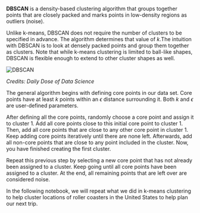 **DBSCAN** is a density-based clustering algorithm that groups together points that are closely packed and marks points in low-density regions as outliers (noise). 

Unlike k-means, DBSCAN does not require the number of clusters to be specified in advance. The algorithm determines that value of $k$.The intuition with DBSCAN is to look at densely packed points and group them together as clusters. Note that while k-means clustering is limited to ball-like shapes, DBSCAN is flexible enough to extend to other cluster shapes as well.

![DBSCAN](https://substackcdn.com/image/fetch/f_auto,q_auto:good,fl_progressive:steep/https%3A%2F%2Fsubstack-post-media.s3.amazonaws.com%2Fpublic%2Fimages%2F071b3ee2-5df1-4900-8539-a55d2ee18d8e_3221x2180.png)

*Credits: Daily Dose of Data Science*

The general algorithm begins with defining core points in our data set. Core points have at least $k$ points within an $\epsilon$ distance surrounding it. Both $k$ and $\epsilon$ are user-defined parameters. 

After defining all the core points, randomly choose a core point and assign it to cluster 1. Add all core points close to this initial core point to cluster 1. Then, add all core points that are close to any other core point in cluster 1. Keep adding core points iteratively until there are none left. Afterwards, add all non-core points that are close to any point included in the cluster. Now, you have finished creating the first cluster.

Repeat this previous step by selecting a new core point that has not already been assigned to a cluster. Keep going until all core points have been assigned to a cluster. At the end, all remaining points that are left over are considered noise.

In the following notebook, we will repeat what we did in k-means clustering to help cluster locations of roller coasters in the United States to help plan our next trip.
